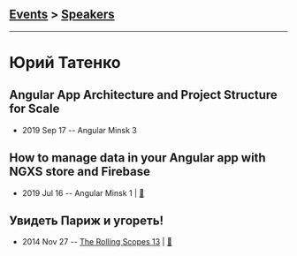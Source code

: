 ## [Events](../README.md) > [Speakers](../speakers.md)
---

# Юрий Татенко

## Angular App Architecture and Project Structure for Scale
- 2019 Sep 17 -- Angular Minsk 3    
## How to manage data in your Angular app with NGXS store and Firebase
- 2019 Jul 16 -- Angular Minsk 1  | [:notebook:](https://docs.google.com/presentation/d/1_wemiuaAQhx6je3Zkk0XppLN0rqj8jdjutLiKfGzbf8/edit?usp=sharing)  
## Увидеть Париж и угореть!
- 2014 Nov 27 -- [The Rolling Scopes 13](https://www.youtube.com/watch?v=QaX3yJpG6co)  | [:notebook:](http://rolling-scopes.github.io/slides/rs13/dotJS-overview/yt/dotCSS.pptx)  
